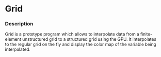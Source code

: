 # Grid

### Description

Grid is a prototype program which allows to interpolate data from a finite-element unstructured grid to a structured grid using the GPU. It interpolates to the regular grid on the fly and display the color map of the variable being interpolated.

